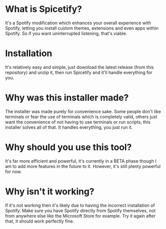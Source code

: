 # What is Spicetify?
It's a Spotify modification which enhances your overall experience with Spotify, letting you install custom themes, extensions and even apps within Spotify. So if you want uninterrupted listening, that's viable.

# Installation
It's relatively easy and simple, just download the latest release (from this repository) and unzip it, then run Spicetify and it'll handle everything for you.

# Why was this installer made?
The installer was made purely for convenience sake. Some people don't like terminals or fear the use of terminals which is completely valid, others just want the convenience of not having to use terminals or run scripts, this installer solves all of that. It handles everything, you just run it.

# Why should you use this tool?
It's far more efficient and powerful, it's currently in a BETA phase though I am to add more features in the future to it. However, it's still plenty powerful for now.

# Why isn't it working?
If it's not working then it's likely due to having the incorrect installation of Spotify. Make sure you have Spotify directly from Spotify themselves, not from anywhere else like the Microsoft Store for example. Try it again after that, it should work perfectly fine.
